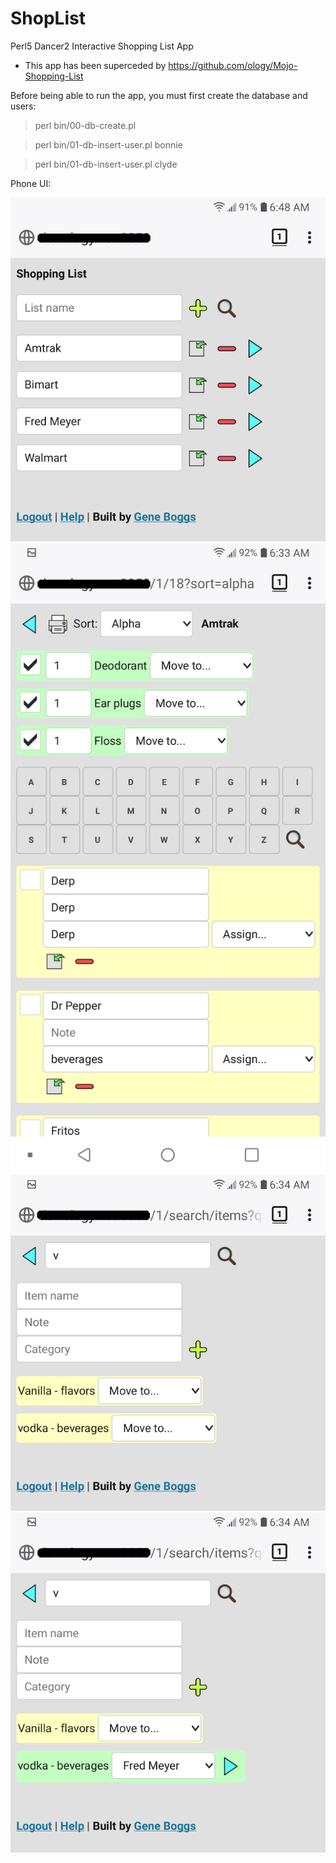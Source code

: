 # ShopList
Perl5 Dancer2 Interactive Shopping List App

* This app has been superceded by https://github.com/ology/Mojo-Shopping-List

Before being able to run the app, you must first create the database and users:

> perl bin/00-db-create.pl

> perl bin/01-db-insert-user.pl bonnie

> perl bin/01-db-insert-user.pl clyde

Phone UI:

![Lists](https://github.com/ology/ShopList/blob/master/public/images/ShopList-01.png)
![Item List](https://github.com/ology/ShopList/blob/master/public/images/ShopList-02.png)
![Search](https://github.com/ology/ShopList/blob/master/public/images/ShopList-03.png)
![Add Item](https://github.com/ology/ShopList/blob/master/public/images/ShopList-04.png)
